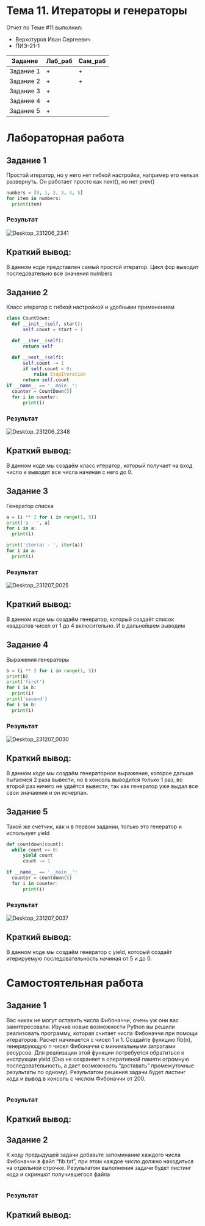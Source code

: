 # Тема 11. Итераторы и генераторы
Отчет по Теме #11 выполнил:
- Верхотуров Иван Сергеевич
- ПИЭ-21-1

| Задание | Лаб_раб | Сам_раб |
| ------ | ------ | ------ |
| Задание 1 | + | + |
| Задание 2 | + | + |
| Задание 3 | + |  |
| Задание 4 | + |  |
| Задание 5 | + |  |

# Лабораторная работа

## Задание 1
Простой итератор, но у него нет гибкой настройки, например его  нельзя развернуть. Он работает просто как next(), но нет prev()

  ```python
numbers = [0, 1, 2, 3, 4, 5]
for item in numbers:
    print(item)
```
### Результат
![Desktop_231206_2341](https://github.com/d1VaN47/Software_Engineering/assets/145551753/528b7c7f-20f4-4aad-ac35-9e44869d2b2e)

## Краткий вывод:
В данном коде представлен самый простой итератор. Цикл фор выводит последовательно все значения numbers

## Задание 2
Класс итератор с гибкой настройкой и удобными применением

  ```python
class CountDown:
    def __init__(self, start):
        self.count = start + 1

    def __iter__(self):
        return self

    def __next__(self):
        self.count -= 1
        if self.count < 0:
            raise StopIteration
        return self.count
if __name__ == '__main__':
    counter = CountDown(5)
    for i in counter:
        print(i)
```
### Результат
![Desktop_231206_2348](https://github.com/d1VaN47/Software_Engineering/assets/145551753/8b443b49-5c14-4a7a-b44a-89cca543381f)

## Краткий вывод:
В данном коде мы создаём класс итератор, который получает на вход число и выводит все числа начиная с него до 0.

## Задание 3
Генератор списка

  ```python
a = [i ** 2 for i in range(1, 5)]
print('a - ', a)
for i in a:
    print(i)

print('iter(a) - ', iter(a))
for i in a:
    print(i)
```
### Результат
![Desktop_231207_0025](https://github.com/d1VaN47/Software_Engineering/assets/145551753/35e30baf-9e8f-4521-b1c6-4c49e9c9563d)

## Краткий вывод:
В данном коде мы создаём генератор, который создаёт список квадратов чисел от 1 до 4 вклюсительно. И в дальнейшем выводим

## Задание 4
Выражения генераторы

  ```python
b = (i ** 2 for i in range(1, 5))
print(b)
print('first')
for i in b:
    print(i)
print('second')
for i in b:
    print(i)
```
### Результат
![Desktop_231207_0030](https://github.com/d1VaN47/Software_Engineering/assets/145551753/82506dec-a1f7-4d7e-ad3a-25534b01da0f)

## Краткий вывод:
В данном коде мы создаём генераторное выражение, которое дальше пытаемся 2 раза вывести, но в консоль выводится только 1 раз, во второй раз ничего не удаётся вывести, так как генератор уже выдал все свои значаения и он исчерпан.

## Задание 5
Такой же счетчик, как и в первом задании, только это генератор и  использует yield

  ```python
def countdown(count):
    while count >= 0:
        yield count
        count -= 1

if __name__ == '__main__':
    counter = countdown(5)
    for i in counter:
        print(i)
```
### Результат
![Desktop_231207_0037](https://github.com/d1VaN47/Software_Engineering/assets/145551753/ba254bc9-7de8-4a36-9438-e09d2f5e9fd1)

## Краткий вывод:
В данном коде мы создаём генератор с  yield, который создаёт итерируемую последовательность начиная от 5 и до 0.

# Самостоятельная работа
## Задание 1
Вас никак не могут оставить числа Фибоначчи, очень уж они вас  заинтересовали. Изучив новые возможности Python вы решили  реализовать программу, которая считает числа Фибоначчи при  помощи итераторов. Расчет начинается с чисел 1 и 1. Создайте  функцию fib(n), генерирующую n чисел Фибоначчи с  минимальными затратами ресурсов. Для реализации этой функции  потребуется обратиться к инструкции yield (Она не сохраняет в  оперативной памяти огромную последовательность, а дает  возможность “доставать” промежуточные результаты по одному).  Результатом решения задачи будет листинг кода и вывод в консоль с  числом Фибоначчи от 200.

  ```python

```
### Результат

## Краткий вывод:


## Задание 2
К коду предыдущей задачи добавьте запоминание каждого числа  Фибоначчи в файл “fib.txt”, при этом каждое число должно  находиться на отдельной строчке. Результатом выполнения задачи  будет листинг кода и скриншот получившегося файла

  ```python

```
### Результат

## Краткий вывод:

